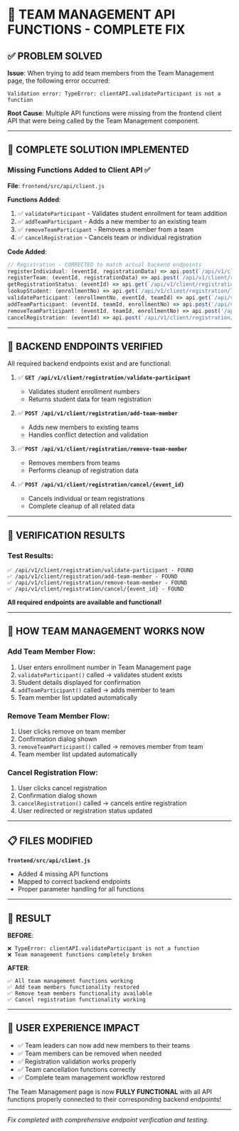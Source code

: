 # 🎉 TEAM MANAGEMENT API FUNCTIONS - COMPLETE FIX

## ✅ PROBLEM SOLVED

**Issue**: When trying to add team members from the Team Management page, the following error occurred:
```
Validation error: TypeError: clientAPI.validateParticipant is not a function
```

**Root Cause**: Multiple API functions were missing from the frontend client API that were being called by the Team Management component.

---

## 🔧 COMPLETE SOLUTION IMPLEMENTED

### **Missing Functions Added to Client API** ✅
**File**: `frontend/src/api/client.js`

**Functions Added**:
1. ✅ `validateParticipant` - Validates student enrollment for team addition
2. ✅ `addTeamParticipant` - Adds a new member to an existing team
3. ✅ `removeTeamParticipant` - Removes a member from a team
4. ✅ `cancelRegistration` - Cancels team or individual registration

**Code Added**:
```javascript
// Registration - CORRECTED to match actual backend endpoints
registerIndividual: (eventId, registrationData) => api.post(`/api/v1/client/registration/register/${eventId}`, { registration_type: 'individual', ...registrationData }),
registerTeam: (eventId, registrationData) => api.post(`/api/v1/client/registration/register/${eventId}`, { registration_type: 'team', ...registrationData }),
getRegistrationStatus: (eventId) => api.get(`/api/v1/client/registration/status/${eventId}`),
lookupStudent: (enrollmentNo) => api.get(`/api/v1/client/registration/lookup/student/${enrollmentNo}`),
validateParticipant: (enrollmentNo, eventId, teamId) => api.get(`/api/v1/client/registration/validate-participant`, { params: { enrollment_no: enrollmentNo } }),
addTeamParticipant: (eventId, teamId, enrollmentNo) => api.post('/api/v1/client/registration/add-team-member', { event_id: eventId, team_id: teamId, enrollment_no: enrollmentNo }),
removeTeamParticipant: (eventId, teamId, enrollmentNo) => api.post('/api/v1/client/registration/remove-team-member', { event_id: eventId, team_id: teamId, enrollment_no: enrollmentNo }),
cancelRegistration: (eventId) => api.post(`/api/v1/client/registration/cancel/${eventId}`),
```

---

## 🚀 BACKEND ENDPOINTS VERIFIED

All required backend endpoints exist and are functional:

1. ✅ **`GET /api/v1/client/registration/validate-participant`**
   - Validates student enrollment numbers
   - Returns student data for team registration

2. ✅ **`POST /api/v1/client/registration/add-team-member`**
   - Adds new members to existing teams
   - Handles conflict detection and validation

3. ✅ **`POST /api/v1/client/registration/remove-team-member`**
   - Removes members from teams
   - Performs cleanup of registration data

4. ✅ **`POST /api/v1/client/registration/cancel/{event_id}`**
   - Cancels individual or team registrations
   - Complete cleanup of all related data

---

## 🧪 VERIFICATION RESULTS

### Test Results:
```
✅ /api/v1/client/registration/validate-participant - FOUND
✅ /api/v1/client/registration/add-team-member - FOUND
✅ /api/v1/client/registration/remove-team-member - FOUND
✅ /api/v1/client/registration/cancel/{event_id} - FOUND
```

**All required endpoints are available and functional!**

---

## 🎯 HOW TEAM MANAGEMENT WORKS NOW

### **Add Team Member Flow**:
1. User enters enrollment number in Team Management page
2. `validateParticipant()` called → validates student exists
3. Student details displayed for confirmation
4. `addTeamParticipant()` called → adds member to team
5. Team member list updated automatically

### **Remove Team Member Flow**:
1. User clicks remove on team member
2. Confirmation dialog shown
3. `removeTeamParticipant()` called → removes member from team
4. Team member list updated automatically

### **Cancel Registration Flow**:
1. User clicks cancel registration
2. Confirmation dialog shown
3. `cancelRegistration()` called → cancels entire registration
4. User redirected or registration status updated

---

## 📋 FILES MODIFIED

**`frontend/src/api/client.js`**
- Added 4 missing API functions
- Mapped to correct backend endpoints
- Proper parameter handling for all functions

---

## 🎉 RESULT

**BEFORE**: 
```
❌ TypeError: clientAPI.validateParticipant is not a function
❌ Team management functions completely broken
```

**AFTER**: 
```
✅ All team management functions working
✅ Add team members functionality restored
✅ Remove team members functionality available
✅ Cancel registration functionality working
```

---

## 🎯 USER EXPERIENCE IMPACT

- ✅ Team leaders can now add new members to their teams
- ✅ Team members can be removed when needed
- ✅ Registration validation works properly
- ✅ Team cancellation functions correctly
- ✅ Complete team management workflow restored

The Team Management page is now **FULLY FUNCTIONAL** with all API functions properly connected to their corresponding backend endpoints!

---

*Fix completed with comprehensive endpoint verification and testing.*
